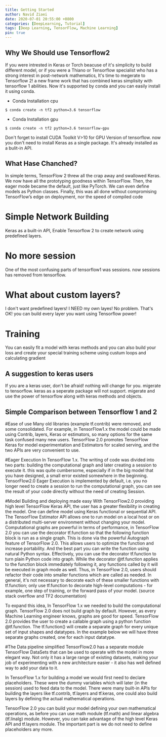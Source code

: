 ```yaml
---
title: Getting Started
author: Navid Ziaei
date: 2020-07-01 20:55:00 +0800
categories: [DeepLearning, Tutorial]
tags: [Deep Learning, TensorFlow, Machine Learning]
pin: true
---
```


## Why We Should use Tensorflow2

If you were intrested in Keras or Torch beacuse of it's simplicity to build different model, or if you were a Thiano or Tensorflow specialist who has a strong interest in post-network mathematics, It's time to megerate to Tensorflow 2! a new frame work that has combined keras simplisity with tensorflow 1 abilities.
Now it's supported by conda and you can easily install it using conda.

* Conda Installation cpu

```console
$ conda create -n tf2 python=3.6 tensorflow
```

* Conda Installation gpu
```console
$ conda create -n tf2 python=3.6 tensorflow-gpu
```

Don't forget to install CUDA Toolkit V>10 for GPU Version of tensorflow. now you don't need to install Keras as a single package. It's already installed as a bulit-in API.



## What Hase Chanched?
In simple terms, TensorFlow 2 threw all the crap away and swallowed Keras. We now have all the prototyping goodness within TensorFlow. Then, the eager mode became the default, just like PyTorch. We can even define models as Python classes. Finally, this was all done without compromising TensorFlow’s edge on deployment, nor the speed of compiled code
# Simple Network Building
Keras as a built-in API, Enable Tensorflow 2 to create network using predefined layers.

# No more session
One of the most confusing parts of tensorflow1 was sessions. now sessions has removed from tensorflow.

# What about custom layers?
I don't want predefined layers! I NEED my own layes!
No problem. That's OK! you can build every layer you want using Tensorflow power!

# Training
You can easily fit a model with keras methods and you can also build your loss and create your special training scheme using custum loops and calculating gradient


## A suggestion to keras users

If you are a keras user, don't be afraid! nothing will change for you. migerate to tensorflow. keras as a seperate package will not support. migerate and use the power of tensorflow along with keras methods and objects.



## Simple Comparison between Tensorflow 1 and 2
#Ease of use
Many old libraries (example tf.contrib) were removed, and some consolidated. For example, in TensorFlow1.x the model could be made using Contrib, layers, Keras or estimators, so many options for the same task confused many new users. TensorFlow 2.0 promotes TensorFlow Keras for model experimentation and Estimators for scaled serving, and the two APIs are very convenient to use.

#Eager Execution
In TensorFlow 1.x. The writing of code was divided into two parts: building the computational graph and later creating a session to execute it. this was quite cumbersome, especially if in the big model that you have designed, a small error existed somewhere in the beginning. TensorFlow2.0 Eager Execution is implemented by default, i.e. you no longer need to create a session to run the computational graph,  you can see the result of your code directly without the need of creating Session.


#Model Building and deploying made easy
With TensorFlow2.0 providing high level TensorFlow Keras API, the user has a greater flexibility in creating the model. One can define model using Keras functional or sequential API. The TensorFlow Estimator API allows one to run model on a local host or on a distributed multi-server environment without changing your model. Computational graphs are powerful in terms of performance, in TensorFlow 2.0 you can use the decorator tf.function so that the following function block is run as a single graph. This is done via the powerful Autograph feature of TensorFlow 2.0. This allows users to optimize the function and increase portability. And the best part you can write the function using natural Python syntax. Effectively, you can use the decorator tf.function to turn  plain Python code into graph. While the decorator @tf.function applies to the function block immediately following it, any functions called by it will be executed in graph mode as well. Thus, in TensorFlow 2.0, users should refactor their code into smaller functions which are called as needed. In general, it's not necessary to decorate each of these smaller functions with tf.function; only use tf.function to decorate high-level computations - for example, one step of training, or the forward pass of your model. (source stack overflow and TF2 documentation)

To expand this idea, In TensorFlow 1.x we needed to build the computational graph. TensorFlow 2.0 does not build graph by default. However, as every Machine Learning engineer knows, graphs are good for speed. TensorFlow 2.0 provides the user to create a callable graph using a python function @tf.function. The tf.function() will create a separate graph for every unique set of input shapes and datatypes. In the example below we will have three separate graphs created, one for each input datatype.

#The Data pipeline simplified
TensorFlow2.0 has a separate module TensorFlow DataSets that can be used to operate with the model in more elegant way. Not only it has a large range of existing datasets, making your job of experimenting with a new architecture easier - it also has well defined way to add your data to it.

 

In TensorFlow 1.x for building a model we would first need to declare placeholders. These were the dummy variables which will later (in the session) used to feed data to the model. There were many built-in APIs for building the layers like tf.contrib, tf.layers and tf.keras, one could also build layers by defining the actual mathematical operations.

TensorFlow 2.0 you can build your model defining your own mathematical operations, as before you can use math module (tf.math) and linear algebra (tf.linalg) module. However, you can take advantage of the high level Keras API and tf.layers module. The important part is we do not need to define placeholders any more.

